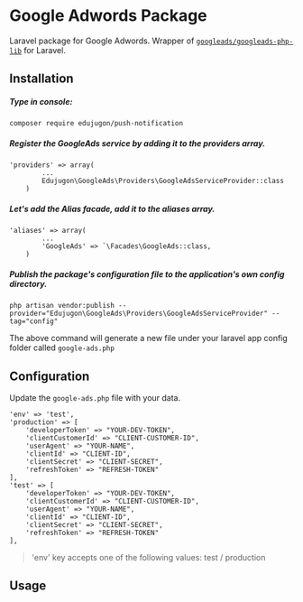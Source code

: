 # Google Adwords Package

Laravel package for Google Adwords. Wrapper of [`googleads/googleads-php-lib`](https://github.com/googleads/googleads-php-lib) for Laravel.

##  Installation

##### Type in console:

```
composer require edujugon/push-notification
```

##### Register the GoogleAds service by adding it to the providers array.

```
'providers' => array(
        ...
        Edujugon\GoogleAds\Providers\GoogleAdsServiceProvider::class
    )
```

##### Let's add the Alias facade, add it to the aliases array.

```
'aliases' => array(
        ...
        'GoogleAds' => `\Facades\GoogleAds::class,
    )
```

##### Publish the package's configuration file to the application's own config directory.

```
php artisan vendor:publish --provider="Edujugon\GoogleAds\Providers\GoogleAdsServiceProvider" --tag="config"
```

The above command will generate a new file under your laravel app config folder called `google-ads.php`

##  Configuration

Update the `google-ads.php` file with your data.

```
'env' => 'test',
'production' => [
    'developerToken' => "YOUR-DEV-TOKEN",
    'clientCustomerId' => "CLIENT-CUSTOMER-ID",
    'userAgent' => "YOUR-NAME",
    'clientId' => "CLIENT-ID",
    'clientSecret' => "CLIENT-SECRET",
    'refreshToken' => "REFRESH-TOKEN"
],
'test' => [
    'developerToken' => "YOUR-DEV-TOKEN",
    'clientCustomerId' => "CLIENT-CUSTOMER-ID",
    'userAgent' => "YOUR-NAME",
    'clientId' => "CLIENT-ID",
    'clientSecret' => "CLIENT-SECRET",
    'refreshToken' => "REFRESH-TOKEN"
],
```
>   'env' key accepts one of the following values: test / production


##  Usage


